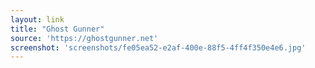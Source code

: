 ```yaml
---
layout: link
title: "Ghost Gunner"
source: 'https://ghostgunner.net'
screenshot: 'screenshots/fe05ea52-e2af-400e-88f5-4ff4f350e4e6.jpg'
---
```


